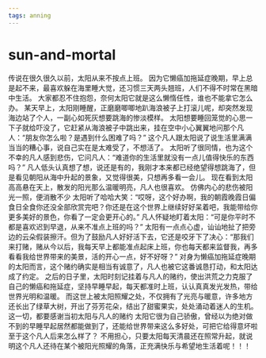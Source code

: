```yaml
---
tags: anning
---
```


# sun-and-mortal

传说在很久很久以前，太阳从来不按点上班。 因为它懒癌加拖延症晚期，早上总是起不来，最喜欢躲在海里睡大觉，还习惯三天两头翘班，人们不得不时常在黑暗中生活。 大家都忍不住抱怨，奈何太阳它就是这么懒惰任性，谁也不能拿它怎么办。 某天早上，太阳刚睡醒，正磨磨唧唧地趴海浪被子上打滚儿呢，却突然发现海边站了个人，一副心如死灰想要跳海的惨淡模样。 太阳想要睡回笼觉的心思一下子就给吓没了，它赶紧从海浪被子中跳出来，挂在空中小心翼翼地问那个凡人：“朋友你怎么啦？是遇到什么困难了吗？” 这个凡人跟太阳说了说生活里满满当当的糟心事，说自己实在是太难受了，不想活了。 太阳听了很同情，也为这个不幸的凡人感到悲伤，它问凡人：“难道你的生活里就没有一点儿值得快乐的东西吗？” 凡人低头认真想了想，说还是有的，我刚才本来都已经绝望得想跳海了，但是看见朝阳从海中升起的景象，又觉得很美，只想再多看一会儿。 现在看到太阳高高悬在天上，散发的阳光那么温暖明亮，凡人也很喜欢。 仿佛内心的悲伤被阳光一照，便消散不少 太阳听了哈哈大笑：“哎呀，这个好办啊，我的朝霞晚霞日偏食日全食你还没全部欣赏完吧？你还是在这个世界上继续好好呆着吧，我能带给你更多美好的景色，你看了一定会更开心的。” 凡人怀疑地盯着太阳：“可是你平时不都是喜欢迟到早退，从来不准点上班的吗？” 太阳有一点点心虚，讪讪地扯了把旁边的云朵假装擦汗。但为了鼓励凡人好好活下去，它还是咬牙下了决心：“那我们来打赌，赌从今以后，我每天早上都能准点起床上班，你也每天都来监督我，再多看看我给世界带来的美景，活的开心一点，好不好呀？” 对身为懒癌加拖延症晚期的太阳而言，这个赌约确实是相当有诚意了，凡人也被它这番诚恳打动，和太阳达成了约定。 之后的日子里，太阳时刻记挂着与凡人的赌约，使出洪荒之力克服了自己的懒癌和拖延症，坚持早睡早起，每天都准时上班，认认真真发光发热，带给世界光明和温暖。 而这世上被太阳照耀之处，不仅拥有了光亮与暖意，许多地方还长出了绿草大树，开出了芬芳花朵，结出了甜蜜果实，处处涌动着迷人的生机。 这一切，都要感谢当初太阳与凡人的赌约 太阳它很为自己骄傲，曾经以为绝对做不到的早睡早起居然都能做到了，还能给世界带来这么多好处，可把它给得意坏啦 至于这个凡人后来怎么样了？ 不用担心，只要太阳每天清晨还在照常升起，就说明这个凡人还待在某个被阳光照耀的角落，正充满快乐与希望地生活着呢！！！
